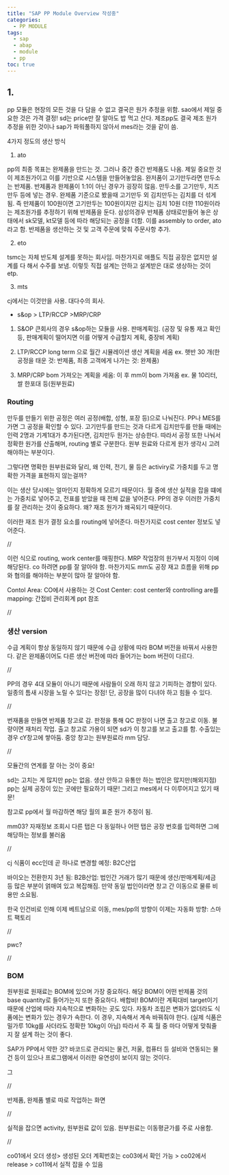 ```yaml
---
title: "SAP PP Module Overview 작성중"
categories: 
  - PP MODULE
tags:
  - sap
  - abap
  - module
  - pp
toc: true
---
```


## 1. 

pp 모듈은 현장의 모든 것을 다 담을 수 없고 결국은 원가 추정을 위함. sao에서 제일 중요한 것은 가격 결정! sd는 price만 잘 알아도 밥 먹고 산다. 제조pp도 결국 제조 원가 추정을 위한 것이나 sap가 파워풀하지 않아서 mes라는 것을 같이 씀. 



4가지 정도의 생산 방식

1) ato

pp의 최종 목표는 완제품을 만드는 것. 그러나 중간 중간 반제품도 나옴. 제일 중요한 것이 제조원가이고 이를 기반으로 시스템을 만들어놓았음. 완저품이 고기만두라면 만두소는 반제품. 반제품과 완제품이 1:1이 아닌 경우가 굉장히 많음. 만두소를 고기만두, 치즈만두 등에 넣는 경우. 완제품 기준으로 봤을때 고기만두 외 김치만두는 김치를 더 섞게됨. 즉 만제품이 100원이면 고기만두는 100원이지만 김치는 김치 10원 더한 110원이라는 제조원가를 추정하기 위해 반제품을 둔다. 삼성의경우 반체품 상태로만들어 놓은 상태에서 sk모델, kt모델 등에 따라 해당되는 공정을 더함. 이를 assembly to order, ato 라고 함. 반제품을 생산하는 것 및 고객 주문에 맞춰 주문사항 추가. 

2) eto

tsmc는 자체 반도체 설계를 못하는 회사임. 마찬가지로 애플도 직접 공장은 없지만 설계를 다 해서 수주를 보냄. 이렇듯 직접 설계는 안하고 설계받은 대로 생상하는 것이 etp.

3) mts

cj에서는 이것만을 사용. 대다수의 회사.



- s&op > LTP/RCCP >MRP/CRP

1) S&OP
큰회사의 경우 s&op하는 모듈을 사용. 판매계획임. (공장 및 유통 재고 확인 등, 판매계획이 떨어지면 이를 어떻게 수급할지 계획, 중장비 계획)

2) LTP/RCCP
long term 으로 월간 시뮬레이션 생산 계획을 세움
ex. 햇반 30 개(한 공정을 태운 것: 반제품, 최종 고객에게 나가는 것: 완제품)

3) MRP/CRP
bom 가져오는 계획을 세움: 이 후 mm이 bom 가져옴
ex. 물 10리터, 쌀 한포대 등(원부원료)



### Routing

만두를 만들기 위한 공정은 여러 공정(배합, 성형, 포장 등)으로 나눠진다. PP나 MES를 가면 그 공정을 확인할 수 있다. 고기만두를 만드는 것과 다르게 김치만두를 만들 때에는 인력 2명과 기계1대가 추가된다면, 김치만두 원가는 상승한다. 따라서 공정 또한 나눠서 정확한 원가를 산출해며, routing 별로 구분한다. 원부 원료와 다르게 원가 생각시 고려해야하는 부분이다. 

그렇다면 명확한 원부원료와 달리, 왜 인력, 전기, 물 등은 activiry로 가중치를 두고 명확한 가격을 표현하지 않는걸까?

이는 생산 당시에는 얼마인지 정확하게 모르기 때문이다. 월 중에 생산 실적을 잡을 떄에는 가중치로 넣어주고, 전표를 받았을 때 전체 값을 넣어준다. PP의 경우 이러한 가중치를 잘 관리하는 것이 중요하다. 왜? 재조 원가가 왜곡되기 때문이다. 

이러한 재조 원가 결정 요소를 routing에 넣어준다. 마찬가지로 cost center 정보도 넣어준다. 

//

이런 식으로 routing, work center를 매핑한다. MRP 작업장의 원가부서 지정이 이에 해당된다. co 하려면 pp를 잘 알아야 함. 마찬가지도 mm도 공장 재고 흐름을 위해 pp와 협의를 해야하는 부분이 많아 잘 알아야 함.

Contol Area: CO에서 사용하는 것
Cost Center: cost center와 controlling are를 mapping: 간접비 관리회계 ppt 참조

//

### 생산 version

수급 계획이 항상 동일하지 않기 때문에 수급 상황에 따라 BOM 버전을 바꿔서 사용한다. 같은 완제품이어도 다른 생산 버전에 따라 들어가는 bom 버전이 다르다. 

//

PP의 경우 4대 모듈이 아니기 때문에 사람들이 오래 하지 않고 기피하는 경향이 있다. 일종의 틈새 시장을 노릴 수 있다는 장점! 단, 공장을 많이 다녀야 하고 힘들 수 있다. 

//

번재품을 만들면 반제품 창고로 감. 판정을 통해 QC 판정이 나면 출고 창고로 이동. 불량이면 재처리 작업. 출고 창고로 가용이 되면 sd가 이 창고를 보고 출고를 함. 수출있는 경우 cY창고에 쌓아둠. 중앙 창고는 원부원료라 mm 담당. 

//

모듈간의 연계를 잘 아는 것이 중요!

sd는 고치는 게 많지만 pp는 없음. 생산 안하고 유통만 하는 법인은 많지만(해외지점) pp는 실제 공장이 있는 곳에만 필요하기 때문! 그리고 mes에서 다 이루어지고 있기 때문! 

참고로 pp에서 월 마감하면 해당 월의 표준 원가 추정이 됨. 



mm03? 자재정보 조회시 다른 탭은 다 동일하나 어떤 탭은 공장 번호를 입력하면 그에 해당하는 정보를 불러옴

//



cj 식품이 ecc인데 곧 하나로 변경할 예정: B2C산업

바이오는 전환한지 3년 됨: B2B산업: 법인간 거래가 많기 때문에 생산/판매계획/세금 등 많은 부분이 얽매여 있고 복잡해짐. 만약 동일 법인이라면 창고 간 이동으로 물류 비용만 소요됨. 

한국 인건비로 인해 이제 베트남으로 이동, mes/pp의 방향이 이제는 자동화 방향: 스마트 팩토리

//

pwc? 

//

### BOM

원부원료 원재료는 BOM에 있으며 가장 중요하다. 해당 BOM이 어떤 반제품 것의 base quantity로 들어가는지 또한 중요하다. 배합비! BOM이란 계획대비 target이기 때문에 산업에 따라 지속적으로 변화하는 곳도 있다. 자동차 조립은 변화가 없더라도 식품에는 변화가 있는 경우가 속한다. 이 경우, 지속해서 계속 바꿔줘야 한다. (실제 식품은 밀가루 10kg를 사더라도 정확한 10kg이 아님) 따라서 주 혹 월 중 마다 어떻게 맞춰줄 지 잘 설계 하는 것이 좋다. 

SAP가 PP에서 약한 것? 바코드로 관리되는 물건, 저울, 컴퓨터 등 설비와 연동되는 물건 등이 있으나 프로그램에서 이러한 유연성이 보이지 않는 것이다. 



그

//

반제품, 완제품 별로 따로 작업하는 화면

//



실적을 잡으면 activity, 원부원료 값이 있음. 원부원료는 이동평균가를 주로 사용함. 

//

co01에서 오더 생성> 생성된 오더 계획번호는 co03에서 확인 가능 > co02에서 release >  co11에서 실적 잡을 수 있음

